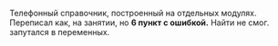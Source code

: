 Телефонный справочник, построенный на отдельных модулях.
Переписал как, на занятии, но **6 пункт с ошибкой.**
Найти не смог. запутался в переменных.
